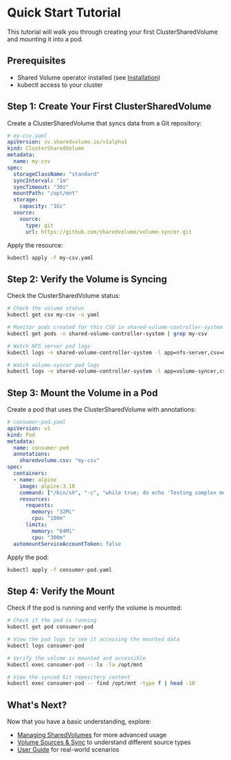 # Quick Start Tutorial

This tutorial will walk you through creating your first ClusterSharedVolume and mounting it into a pod.

## Prerequisites

- Shared Volume operator installed (see [Installation](installation.md))
- kubectl access to your cluster

## Step 1: Create Your First ClusterSharedVolume

Create a ClusterSharedVolume that syncs data from a Git repository:

```yaml
# my-csv.yaml
apiVersion: sv.sharedvolume.io/v1alpha1
kind: ClusterSharedVolume
metadata:
  name: my-csv
spec:
  storageClassName: "standard"
  syncInterval: "1m"
  syncTimeout: "30s"
  mountPath: "/opt/mnt"
  storage:
    capacity: "1Gi"
  source:
    source:
      type: git
      url: https://github.com/sharedvolume/volume-syncer.git
```

Apply the resource:

```bash
kubectl apply -f my-csv.yaml
```

## Step 2: Verify the Volume is Syncing

Check the ClusterSharedVolume status:

```bash
# Check the volume status
kubectl get csv my-csv -o yaml

# Monitor pods created for this CSV in shared-volume-controller-system namespace
kubectl get pods -n shared-volume-controller-system | grep my-csv

# Watch NFS server pod logs
kubectl logs -n shared-volume-controller-system -l app=nfs-server,csv=my-csv -f

# Watch volume-syncer pod logs
kubectl logs -n shared-volume-controller-system -l app=volume-syncer,csv=my-csv -f
```

## Step 3: Mount the Volume in a Pod

Create a pod that uses the ClusterSharedVolume with annotations:

```yaml
# consumer-pod.yaml
apiVersion: v1
kind: Pod
metadata:
  name: consumer-pod
  annotations:
    sharedvolume.csv: "my-csv"
spec:
  containers:
  - name: alpine
    image: alpine:3.18
    command: ["/bin/sh", "-c", "while true; do echo 'Testing complex multi-source scenario'; find /opt/mnt -type d -name '*' | head -20; sleep 60; done"]
    resources:
      requests:
        memory: "32Mi"
        cpu: "100m"
      limits:
        memory: "64Mi"
        cpu: "300m"
  automountServiceAccountToken: false
```

Apply the pod:

```bash
kubectl apply -f consumer-pod.yaml
```

## Step 4: Verify the Mount

Check if the pod is running and verify the volume is mounted:

```bash
# Check if the pod is running
kubectl get pod consumer-pod

# View the pod logs to see it accessing the mounted data
kubectl logs consumer-pod

# Verify the volume is mounted and accessible
kubectl exec consumer-pod -- ls -la /opt/mnt

# View the synced Git repository content
kubectl exec consumer-pod -- find /opt/mnt -type f | head -10
```

## What's Next?

Now that you have a basic understanding, explore:

- [Managing SharedVolumes](../user-guide/managing-shared-volumes.md) for more advanced usage
- [Volume Sources & Sync](../concepts/volume-sources-sync.md) to understand different source types
- [User Guide](../user-guide/managing-shared-volumes.md) for real-world scenarios
